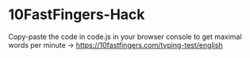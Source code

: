 # 10FastFingers-Hack

Copy-paste the code in code.js in your browser console to get maximal words per minute
-> https://10fastfingers.com/typing-test/english

